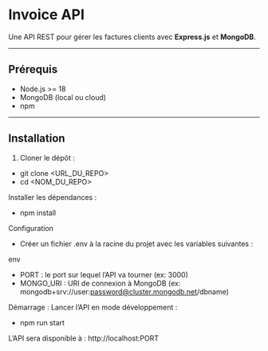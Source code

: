 # Invoice API

Une API REST pour gérer les factures clients avec **Express.js** et **MongoDB**.

---

## Prérequis
- Node.js >= 18
- MongoDB (local ou cloud)
- npm

---

## Installation

1. Cloner le dépôt :  
- git clone <URL_DU_REPO>
- cd <NOM_DU_REPO>

Installer les dépendances :
- npm install

Configuration
- Créer un fichier .env à la racine du projet avec les variables suivantes :

env
- PORT : le port sur lequel l’API va tourner (ex: 3000)
- MONGO_URI : URI de connexion à MongoDB (ex: mongodb+srv://user:password@cluster.mongodb.net/dbname)

Démarrage : Lancer l’API en mode développement :
- npm run start

L’API sera disponible à : http://localhost:PORT
